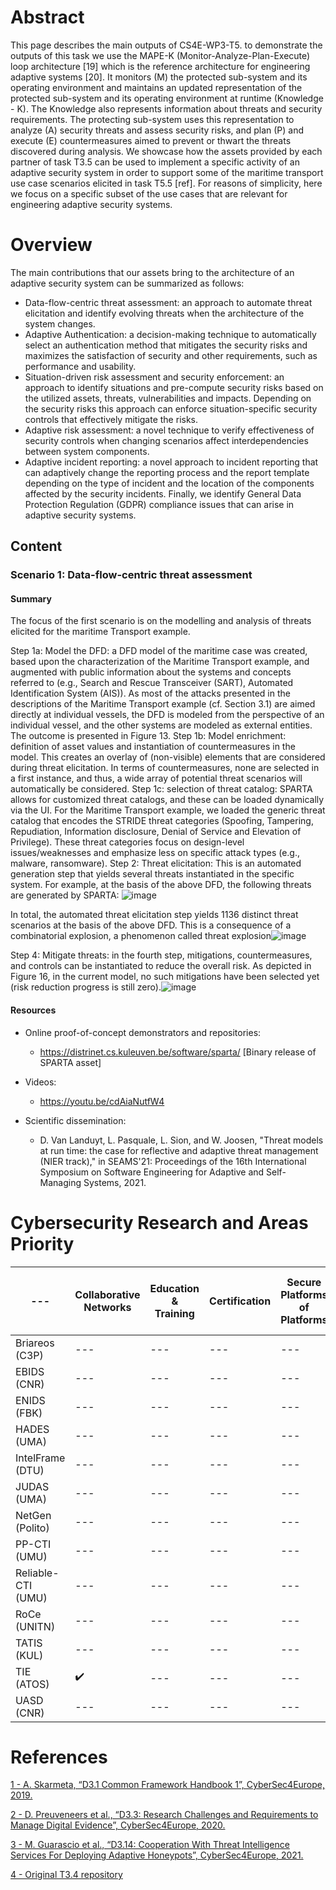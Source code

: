 

# Abstract
This page describes the main outputs of CS4E-WP3-T5.
to demonstrate the outputs of this task we use the MAPE-K (Monitor-Analyze-Plan-Execute) loop architecture [19] which is the reference architecture for engineering adaptive systems [20]. It monitors (M) the protected sub-system and its operating environment and maintains an updated representation of the protected sub-system and its operating environment at runtime (Knowledge - K). The Knowledge also represents information about threats and security requirements. The protecting sub-system uses this representation to analyze (A) security threats and assess security risks, and plan (P) and execute (E) countermeasures aimed to prevent or thwart the threats discovered during analysis.
We showcase how the assets provided by each partner of task T3.5 can be used to implement a specific activity of an adaptive security system in order to support some of the maritime transport use case scenarios elicited in task T5.5 [ref]. For reasons of simplicity, here we focus on a specific subset of the use cases that are relevant for engineering adaptive security systems.  



# Overview
The main contributions that our assets bring to the architecture of an adaptive security system can be summarized as follows:

*	Data-flow-centric threat assessment: an approach to automate threat elicitation and identify evolving threats when the architecture of the system changes. 
*	Adaptive Authentication: a decision-making technique to automatically select an authentication method that mitigates the security risks and maximizes the satisfaction of security and other requirements, such as performance and usability.
*	Situation-driven risk assessment and security enforcement: an approach to identify situations and pre-compute security risks based on the utilized assets, threats, vulnerabilities and impacts. Depending on the security risks this approach can enforce situation-specific security controls that effectively mitigate the risks.
*	Adaptive risk assessment:  a novel technique to verify effectiveness of security controls when changing scenarios affect interdependencies between system components.
*	Adaptive incident reporting: a novel approach to incident reporting that can adaptively change the reporting process and the report template depending on the type of incident and the location of the components affected by the security incidents.
Finally, we identify General Data Protection Regulation (GDPR) compliance issues that can arise in adaptive security systems.


## Content

### Scenario 1: Data-flow-centric threat assessment

#### Summary

The focus of the first scenario is on the modelling and analysis of threats elicited for the maritime Transport example.

Step 1a: Model the DFD: a DFD model of the maritime case was created, based upon the characterization of the Maritime Transport example, and augmented with public information about the systems and concepts referred to (e.g., Search and Rescue Transceiver (SART), Automated Identification System (AIS)). 
As most of the attacks presented in the descriptions of the Maritime Transport example (cf. Section 3.1) are aimed directly at individual vessels, the DFD is modeled from the perspective of an individual vessel, and the other systems are modeled as external entities. The outcome is presented in Figure 13.
Step 1b: Model enrichment: definition of asset values and instantiation of countermeasures in the model. This creates an overlay of (non-visible) elements that are considered during threat elicitation. In terms of countermeasures, none are selected in a first instance, and thus, a wide array of potential threat scenarios will automatically be considered.
Step 1c: selection of threat catalog: SPARTA allows for customized threat catalogs, and these can be loaded dynamically via the UI. For the Maritime Transport example, we loaded the generic threat catalog that encodes the STRIDE threat categories (Spoofing, Tampering, Repudiation, Information disclosure, Denial of Service and Elevation of Privilege). These threat categories focus on design-level issues/weaknesses and emphasize less on specific attack types (e.g., malware, ransomware).
Step 2: Threat elicitation: This is an automated generation step that yields several threats instantiated in the specific system. For example, at the basis of the above DFD, the following threats are generated by SPARTA:
![image](https://user-images.githubusercontent.com/21111801/171427781-d46e636e-7687-455c-b5fb-f9c4f3f7565b.png)

In total, the automated threat elicitation step yields 1136 distinct threat scenarios at the basis of the above DFD. This is a consequence of a combinatorial explosion, a phenomenon called threat explosion![image](https://user-images.githubusercontent.com/21111801/171427857-4b8684ed-a967-42d6-8d42-1a1a1c8310c5.png)

Step 4: Mitigate threats: in the fourth step, mitigations, countermeasures, and controls can be instantiated to reduce the overall risk. As depicted in Figure 16, in the current model, no such mitigations have been selected yet (risk reduction progress is still zero).![image](https://user-images.githubusercontent.com/21111801/171427905-06d9e77f-f62e-4197-acd3-b731177cfcca.png)




#### Resources

*	Online proof-of-concept demonstrators and repositories:
     *   https://distrinet.cs.kuleuven.be/software/sparta/ [Binary release of SPARTA asset]
     
* Videos:
     * https://youtu.be/cdAiaNutfW4
* Scientific dissemination: 
     * D. Van Landuyt, L. Pasquale, L. Sion, and W. Joosen, "Threat models at run time: the case for reflective and adaptive threat management (NIER track)," in SEAMS'21: Proceedings of the 16th International Symposium on Software Engineering for Adaptive and Self-Managing Systems, 2021.

	


# Cybersecurity Research and Areas Priority

--- | Collaborative Networks| Education & Training | Certification | Secure Platforms of Platforms | Infrastructure Protection | Holistic Data Protection | AI-based Security | Systems Security & Security Lifetime Management | Secure Architectures for Next Generation Communication | Secure Quantum Technologies | Secure AI Systems | Personalized Privacy Protection
--- | --- | --- | ---  | --- | --- | --- | --- | --- | --- | --- | --- | --- 
Briareos (C3P)       | ---                | --- | --- | --- | :heavy_check_mark: | ---                | ---                 | ---                 | --- | --- | ---                | ---
EBIDS (CNR)          | ---                | --- | --- | --- | :heavy_check_mark: | ---                | :heavy_check_mark:  | :heavy_check_mark:  | --- | --- | :heavy_check_mark: | ---
ENIDS (FBK)          | ---                | --- | --- | --- | :heavy_check_mark: | ---                | :heavy_check_mark:  | ---                 | --- | --- | ---                | ---
HADES (UMA)          | ---                | --- | --- | --- | :heavy_check_mark: | ---                | ---                 | ---                 | --- | --- | ---                | ---
IntelFrame (DTU)     | ---                | --- | --- | --- | :heavy_check_mark: | ---                | :heavy_check_mark:  | ---                 | --- | --- | :heavy_check_mark: | ---
JUDAS (UMA)          | ---                | --- | --- | --- | :heavy_check_mark: | ---                | ---                 | ---                 | --- | --- | ---                | ---
NetGen (Polito)      | ---                | --- | --- | --- | :heavy_check_mark: | ---                | :heavy_check_mark:  | :heavy_check_mark:  | --- | --- | :heavy_check_mark: | ---
PP-CTI (UMU)         | ---                | --- | --- | --- | ---                | :heavy_check_mark: | ---                 | ---                 | --- | --- | ---                | :heavy_check_mark:
Reliable-CTI (UMU)   | ---                | --- | --- | --- | ---                | ---                | ---                 | :heavy_check_mark:  | --- | --- | ---                | ---
RoCe (UNITN)         | ---                | --- | --- | --- | :heavy_check_mark: | ---                | ---                 | ---                 | --- | --- | ---                | ---
TATIS (KUL)          | ---                | --- | --- | --- | :heavy_check_mark: | :heavy_check_mark: | :heavy_check_mark:  | ---                 | --- | --- | :heavy_check_mark: | ---
TIE (ATOS)           | :heavy_check_mark: | --- | --- | --- | :heavy_check_mark: | :heavy_check_mark: | ---                 | ---                 | --- | --- | ---                | :heavy_check_mark:
UASD (CNR)           | ---                | --- | --- | --- | ---                | ---                | :heavy_check_mark:  | ---                 | --- | --- | ---                | ---

# References
[1 - A. Skarmeta, “D3.1 Common Framework Handbook 1”, CyberSec4Europe, 2019.](https://cybersec4europe.eu/wp-content/uploads/2020/06/D3.1-Handbook-v2.0-submitted-1.pdf)

[2 - D. Preuveneers et al., “D3.3: Research Challenges and Requirements to Manage Digital Evidence”, CyberSec4Europe, 2020.](https://cybersec4europe.eu/wp-content/uploads/2020/02/D3.3-Research-challenges-and-requirements-to-manage-digital-evidence-Submitted.pdf)

[3 - M. Guarascio et al., “D3.14: Cooperation With Threat Intelligence Services For Deploying Adaptive Honeypots”, CyberSec4Europe, 2021.](https://cybersec4europe.eu/wp-content/uploads/2021/10/D3.14-Cooperation-with-Threat-Intelligence-Services-for-deploying-adaptive-honeypots_2.05_submitted.pdf)

[4 - Original T3.4 repository](https://github.com/cs4ewp3t4/cs4ewp3t4)
</br>

